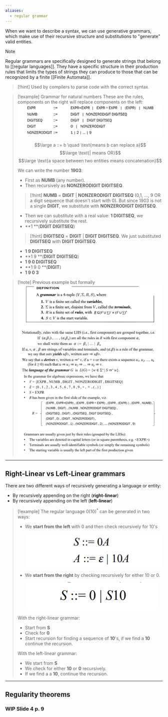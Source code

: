 ```yaml
---
aliases:
  - regular grammar
---
```

When we want to describe a syntax, we can use generative grammars, which make use of their recursive structure and substitutions to "generate" valid entities.

> [!note]
> Regular grammars are specifically designed to generate strings that belong to [[regular languages]]. They have a specific structure in their production rules that limits the types of strings they can produce to those that can be recognized by a finite [[Finite Automata]].

> [!hint]
> Used by compilers to parse code with the correct syntax.

> [!example] Grammar for natural numbers
> These are the rules, components on the right will replace components on the left:
> ![](../z_images/Pasted%20image%2020241117160130.png)
> 
> $$\large a ::= b \quad \text{means b can replace a}$$
> $$\large \text{| means OR}$$
> $$\large \text{a space between two entities means concatenation}$$
> 
> We can write the number **1903**:
> - First as **NUMB** (any number).
> - Then recursively as **NONZERODIGIT DIGITSEQ**.
> > [!hint]
> > **NUMB** = **DIGIT** | **NONZERODIGIT DIGITSEQ** (0,1, ..., 9 OR a digit sequence that doesn't start with 0).
> > But since 1903 is not a single **DIGIT**, we substitute with **NONZERODIGIT DIGITSEQ**.
> - Then we can substitute with a real value: **1 DIGITSEQ**, we recursively substitute the rest.
> - **1 **(**DIGIT DIGITSEQ**)
> > [!hint]
> > **DIGITSEQ** = **DIGIT** | **DIGIT DIGITSEQ**.
> > We just substituted **DIGITSEQ** with **DIGIT DIGITSEQ**.
> - **1 9 DIGITSEQ**
> - **1 9 **(**DIGIT DIGITSEQ**)
> - **1 9 0 DIGITSEQ**
> - **1 9 0 **(**DIGIT**)
> - **1 9 0 3**

> [!note] Previous example but formally
> ![](../z_images/Pasted%20image%2020241118110359.png)
> ![](../z_images/Pasted%20image%2020241118110415.png)

---

## Right-Linear vs Left-Linear grammars

There are two different ways of recursively generating a language or entity:

- By recursively appending on the right (**right-linear**)
- By recursively appending on the left (**left-linear**)

> [!example]
> The regular language $0(10)^*$ can be generated in two ways:
> - We **start from the left** with $0$ and then check recursively for $10$'s
>   
> 	![](../z_images/Pasted%20image%2020241119113011.png)
> 
> - We **start from the right** by checking recursively for either $10$ or $0$.
>   
>   ![](../z_images/Pasted%20image%2020241119113150.png)
>   
> With the right-linear grammar:
> - Start from **S**
> - Check for **0**
> - Start recursion for finding a sequence of **10**'s, if we find a **10** continue the recursion.
>   
> With the left-linear grammar:
> - We start from **S**
> - We check for either **10** or **0** recursively.
> - If we find a a **10**, continue the recursion.

---


## Regularity theorems

### WIP Slide 4 p. 9